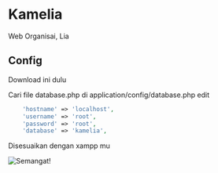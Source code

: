 # Kamelia

Web Organisai, Lia

## Config
Download ini dulu

Cari file database.php di application/config/database.php
edit
```php
	'hostname' => 'localhost',
	'username' => 'root',
	'password' => 'root',
    'database' => 'kamelia',
```
Disesuaikan dengan xampp mu

![Semangat!](https://i.pinimg.com/originals/7a/d2/81/7ad2818cd9713097dbdbfd20ff4b08dd.png)
